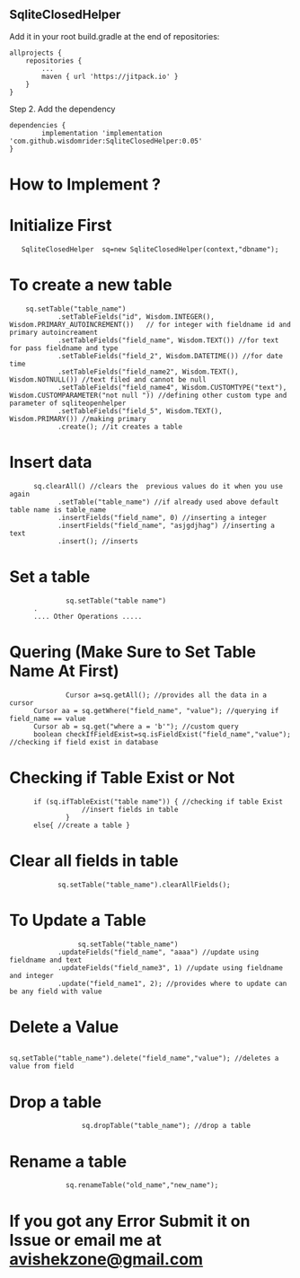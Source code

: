 ## SqliteClosedHelper







Add it in your root build.gradle at the end of repositories:

	allprojects {
		repositories {
			...
			maven { url 'https://jitpack.io' }
		}
	}
Step 2. Add the dependency

	dependencies {
	        implementation 'implementation 'com.github.wisdomrider:SqliteClosedHelper:0.05'
	}


# How to Implement ?


 
 # Initialize First


       SqliteClosedHelper  sq=new SqliteClosedHelper(context,"dbname");


# To create a new table


        sq.setTable("table_name")
                .setTableFields("id", Wisdom.INTEGER(), Wisdom.PRIMARY_AUTOINCREMENT())   // for integer with fieldname id and primary autoincreament
                .setTableFields("field_name", Wisdom.TEXT()) //for text for pass fieldname and type
                .setTableFields("field_2", Wisdom.DATETIME()) //for date time
                .setTableFields("field_name2", Wisdom.TEXT(), Wisdom.NOTNULL()) //text filed and cannot be null
                .setTableFields("field_name4", Wisdom.CUSTOMTYPE("text"), Wisdom.CUSTOMPARAMETER("not null ")) //defining other custom type and parameter of sqliteopenhelper
                .setTableFields("field_5", Wisdom.TEXT(), Wisdom.PRIMARY()) //making primary
                .create(); //it creates a table


# Insert data

          sq.clearAll() //clears the  previous values do it when you use again
                .setTable("table_name") //if already used above default table name is table_name
                .insertFields("field_name", 0) //inserting a integer
                .insertFields("field_name", "asjgdjhag") //inserting a text
                .insert(); //inserts
		
# Set a table
                  sq.setTable("table name")
		  . 
		  .... Other Operations .....
		  

	
# Quering	(Make Sure to Set Table Name At First)

                  Cursor a=sq.getAll(); //provides all the data in a cursor
		  Cursor aa = sq.getWhere("field_name", "value"); //querying if field_name == value
		  Cursor ab = sq.get("where a = 'b'"); //custom query
		  boolean checkIfFieldExist=sq.isFieldExist("field_name","value"); //checking if field exist in database
		  
 # Checking if Table Exist or Not
                 
		  if (sq.ifTableExist("table name")) { //checking if table Exist
                      //insert fields in table
                  }
		  else{ //create a table }


# Clear all fields in table 
                
		        sq.setTable("table_name").clearAllFields();


# To Update a Table

                     sq.setTable("table_name")
                .updateFields("field_name", "aaaa") //update using fieldname and text
                .updateFields("field_name3", 1) //update using fieldname and integer
                .update("field_name1", 2); //provides where to update can be any field with value

# Delete a Value 

                     sq.setTable("table_name").delete("field_name","value"); //deletes a value from field 


# Drop a table
                      sq.dropTable("table_name"); //drop a table
 
 # Rename a table
                  sq.renameTable("old_name","new_name");






# If you got any Error Submit it on Issue or email me  at avishekzone@gmail.com



	









